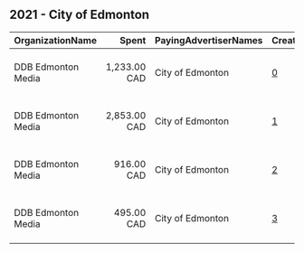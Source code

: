 ## 2021 - City of Edmonton 
|OrganizationName|Spent|PayingAdvertiserNames|CreativeUrls|Impressions|Genders|AgeBrackets|CountryCodes|BillingAddresses|CandidateBallotInformation|
|:---|---:|:---|:---|---:|:---|:---|:---|:---|:---|
|DDB Edmonton Media|1,233.00 CAD|City of Edmonton|[0](https://www.snap.com/political-ads/asset/e7df844a275c280793990f317b6e27ac1e1878208ad1bee5d10ac9e87d2321a4?mediaType=jpeg)|221,400||18+|canada|"Suite 1900, 10025 - 102A Avenue,Edmonton,T5J 2Z2,CA"||
|DDB Edmonton Media|2,853.00 CAD|City of Edmonton|[1](https://www.snap.com/political-ads/asset/e7df844a275c280793990f317b6e27ac1e1878208ad1bee5d10ac9e87d2321a4?mediaType=jpeg)|521,708||18+|canada|"Suite 1900, 10025 - 102A Avenue,Edmonton,T5J 2Z2,CA"||
|DDB Edmonton Media|916.00 CAD|City of Edmonton|[2](https://www.snap.com/political-ads/asset/c89c52090069429e52bec28d8ecee86595c265ed770a5939e4c48da42fe3d10f?mediaType=jpeg)|155,694||18+|canada|"Suite 1900, 10025 - 102A Avenue,Edmonton,T5J 2Z2,CA"||
|DDB Edmonton Media|495.00 CAD|City of Edmonton|[3](https://www.snap.com/political-ads/asset/e76c2e49b0c35cdae35c1110bbb9e9e76dbc12e1dd5916f562d622f22ab2dd45?mediaType=jpeg)|84,887||18+|canada|"Suite 1900, 10025 - 102A Avenue,Edmonton,T5J 2Z2,CA"||
